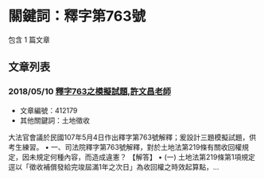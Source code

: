 # 關鍵詞：釋字第763號

包含 1 篇文章

## 文章列表

### 2018/05/10 [釋字763之模擬試題,許文昌老師](../../articles/412179_%E9%87%8B%E5%AD%97763%E4%B9%8B%E6%A8%A1%E6%93%AC%E8%A9%A6%E9%A1%8C%2C%E8%A8%B1%E6%96%87%E6%98%8C%E8%80%81%E5%B8%AB.md)
- 文章編號：412179
- 其他關鍵詞：土地徵收

大法官會議於民國107年5月4日作出釋字第763號解釋；爰設計三題模擬試題，供考生練習。 • 一、司法院釋字第763號解釋，對於土地法第219條有關收回權規定，因未規定何種內容，而造成違憲？ 【解答】 • (一) 土地法第219條第1項規定逕以「徵收補償發給完竣屆滿1年之次日」為收回權之時效起算點，...
